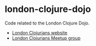 # london-clojure-dojo

Code related to the London Clojure Dojo.

- [London Clojurians website](https://londonclojurians.org/)
- [London Clojurians Meetup group](https://www.meetup.com/london-clojurians/)
